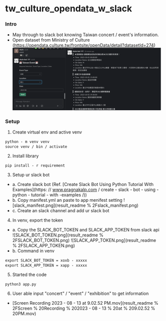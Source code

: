 # tw_culture_opendata_w_slack

### Intro
- May through to slack bot knowing Taiwan concert / event's information.
- Open dataset from Ministry of Culture (https://opendata.culture.tw/frontsite/openData/detail?datasetId=274)
![final_result.png](result_readme%2Ffinal_result.png)

### Setup
1. Create virtual env and active venv
```commandline
python - m venv venv
source venv / bin / activate
```

2. Install library
```commandline
pip install - r requirement
```

3. Setup ur slack bot
- a. Create slack bot (Ref. [Create Slack Bot Using Python Tutorial With Examples](https: // www.pragnakalp.com / create - slack - bot - using - python - tutorial - with -examples /))
- b. Copy manifest.yml an paste to app menifest setting
![slack_manifest.png](result_readme % 2Fslack_manifest.png)
- c. Create an slack channel and add ur slack bot

4. In venv, export the token
- a. Copy the SLACK_BOT_TOKEN and SLACK_APP_TOKEN from slack api
![SLACK_BOT_TOKEN.png](result_readme % 2FSLACK_BOT_TOKEN.png)
![SLACK_APP_TOKEN.png](result_readme % 2FSLACK_APP_TOKEN.png)
- b. Command in venv
```commandline
export SLACK_BOT_TOKEN = xoxb - xxxxx
export SLACK_APP_TOKEN = xapp - xxxxx
```

5. Started the code
```commandline
python3 app.py
```

6. User able input "concert" / "event" / "exhibition" to get information
- [Screen Recording 2023 - 08 - 13 at 9.02.52 PM.mov](result_readme % 2FScreen % 20Recording % 202023 - 08 - 13 % 20at % 209.02.52 % 20PM.mov)
